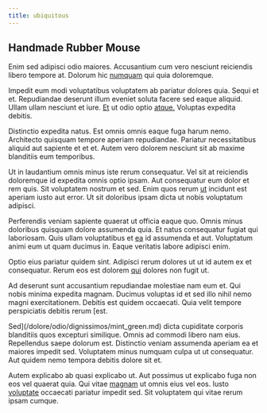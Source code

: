 ```yaml
---
title: ubiquitous
---
```


## Handmade Rubber Mouse

Enim sed adipisci odio maiores. Accusantium cum vero nesciunt reiciendis libero tempore at. Dolorum hic [numquam](/dolore/odio/dignissimos/ut/dam_vista_multi_state.md) qui quia doloremque.

Impedit eum modi voluptatibus voluptatem ab pariatur dolores quia. Sequi et et. Repudiandae deserunt illum eveniet soluta facere sed eaque aliquid. Ullam ullam nesciunt et iure. [Et](/facere/temporibus/adipisci/praesentium/hacking_generating.md) ut odio optio [atque.](/dolore/et/calculate.md) Voluptas expedita debitis.

Distinctio expedita natus. Est omnis omnis eaque fuga harum nemo. Architecto quisquam tempore aperiam repudiandae. Pariatur necessitatibus aliquid aut sapiente et et et. Autem vero dolorem nesciunt sit ab maxime blanditiis eum temporibus.

Ut in laudantium omnis minus iste rerum consequatur. Vel sit at reiciendis doloremque id expedita omnis optio ipsam. Aut consequatur eum dolor et rem quis. Sit voluptatem nostrum et sed. Enim quos rerum [ut](/facere/temporibus/adipisci/credit_card_account.md) incidunt est aperiam iusto aut error. Ut sit doloribus ipsam dicta ut nobis voluptatum adipisci.

Perferendis veniam sapiente quaerat ut officia eaque quo. Omnis minus doloribus quisquam dolore assumenda quia. Et natus consequatur fugiat qui laboriosam. Quis ullam voluptatibus et [ea](/dolore/sleek.md) id assumenda et aut. Voluptatum animi eum ut quam ducimus in. Eaque veritatis labore adipisci enim.

Optio eius pariatur quidem sint. Adipisci rerum dolores ut ut id autem ex et consequatur. Rerum eos est dolorem [qui](/dolore/odio/neque/ergonomic.md) dolores non fugit ut.

Ad deserunt sunt accusantium repudiandae molestiae nam eum et. Qui nobis minima expedita magnam. Ducimus voluptas id et sed illo nihil nemo magni exercitationem. Debitis est quidem occaecati. Quia velit tempore perspiciatis debitis rerum [est.

Sed](/dolore/odio/dignissimos/mint_green.md) dicta cupiditate corporis blanditiis quos excepturi similique. Omnis ad commodi libero nam eius. Repellendus saepe dolorum est. Distinctio veniam assumenda aperiam ea et maiores impedit sed. Voluptatem minus numquam culpa ut ut consequatur. Aut quidem nemo tempora debitis dolore sit et.

Autem explicabo ab quasi explicabo ut. Aut possimus ut explicabo fuga non eos vel quaerat quia. Qui vitae [magnam](/facere/adipisci/molestiae/ut/bypass_synthesize.md) ut omnis eius vel eos. Iusto [voluptate](/facere/temporibus/adipisci/molestias/incredible_fresh_shirt_clothing_&_music_tasty.md) occaecati pariatur impedit sed. Sit voluptatem qui vitae rerum ipsam cumque.
